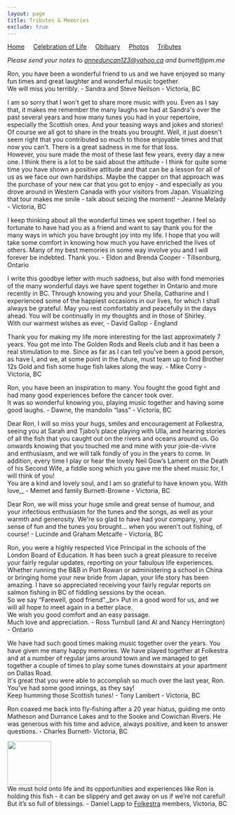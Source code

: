```yaml
---
layout: page
title: Tributes & Memories
exclude: true
---
```


[Home](./) &nbsp;&nbsp;&nbsp;&nbsp;[Celebration of Life](./celebration)  &nbsp;&nbsp;&nbsp;&nbsp;[Obituary](./obituary)  &nbsp;&nbsp;&nbsp;&nbsp;[Photos](./photos)  &nbsp;&nbsp;&nbsp;&nbsp;[Tributes](./tributes)

_Please send your notes to anneduncan123@yahoo.ca and burnett@pm.me_<br>

Ron, you have been a wonderful friend to us and we have enjoyed so many fun times and great laughter and wonderful music together.<br>
We will miss you terribly. - Sandra and Steve Neilson - Victoria, BC

I am so sorry that I won't get to share more music with you. Even as I say that, it makes me remember the many laughs we had at Sandra's over the past several years and how many tunes you had in your repertoire, especially the Scottish ones. And your teasing ways and jokes and stories! Of course we all got to share in the treats you brought. Well, it just doesn't seem right that you contributed so much to those enjoyable times and that now you can't. There is a great sadness in me for that loss.<br> 
However, you sure made the most of these last few years, every day a new one. I think there is a lot to be said about the attitude - I think for quite some time you have shown a positive attitude and that can be a lesson for all of us as we face our own hardships. Maybe the capper on that approach was the purchase of your new car that you got to enjoy - and especially as you drove around in Western Canada with your visitors from Japan. Visualizing that tour makes me smile - talk about seizing the moment! - Jeanne Melady - Victoria, BC

I keep thinking about all the wonderful times we spent together. I feel so fortunate to have had you as a friend and want to say thank you for the many ways in which you have brought joy into my life.  I hope that you will take some comfort in knowing how much you have enriched the lives of others. Many of my best memories in some way involve you and I will forever be indebted. Thank you. - Eldon and Brenda Cooper - Tillsonburg, Ontario

I write this goodbye letter with much sadness, but also with fond memories of the many wonderful days we have spent together in Ontario and more recently in BC. Through knowing you and your Sheila, Catharine and I experienced some of the happiest occasions in our lives, for which I shall always be grateful. May you rest comfortably and peacefully in the days ahead. You will be continually in my thoughts and in those of Shirley.<br>
With our warmest wishes as ever, - David Gallop - England

Thank you for  making my life more interesting for the last approximately 7 years. You got me into The Golden Rods and Reels club and it has been a real stimulation to me. Since as far as I can tell you’ve been a good person, as have I, and we, at some point in the future, must team up to find Brother 12s Gold and fish some huge fish lakes along the way. - Mike Corry - Victoria, BC

Ron, you have been an inspiration to many. You fought the good fight and had many good experiences before the cancer took over.<br>
It was so wonderful knowing you, playing music together and having some good laughs. - Dawne, the mandolin “lass” - Victoria, BC

Dear Ron,  I will so miss your hugs, smiles and encouragement at Folkestra, seeing you at Sarah and Tjabo’s place playing with Ulla, and hearing stories of all the fish that you caught out on the rivers and oceans around us. Go onwards knowing that you touched me and mine with your joie-de-vivre and enthusiasm, and we will talk fondly of you in the years to come. In addition, every time I play or hear the lovely Neil Gow’s Lament on the Death of his Second Wife, a fiddle song which you gave me the sheet music for, I will think of you! <br>
You are a kind and lovely soul, and I am so grateful to have known you. With love,_ - Memet and family Burnett-Browne - Victoria, BC

Dear Ron, we will miss your huge smile and great sense of humour, and your infectious enthusiasm for the tunes and the songs, as well as your warmth and generosity.   We're so glad to have had your company, your sense of fun and the tunes you brought... when you weren't out fishing, of course! - Lucinde and Graham Metcalfe - Victoria, BC

Ron, you were a highly respected Vice Principal in the schools of the London Board of Education.   It has been such a great pleasure to receive your fairly regular updates, reporting on your fabulous life experiences. Whether running the B&B in Port Rowan or administering a school in China or bringing home your new bride from Japan, your life story has been amazing.  I have so appreciated receiving your fairly regular reports on salmon fishing in BC of fiddling sessions by the ocean.<br>
So we say “Farewell, good friend”._br>
Put in a good word for us, and we will all hope to meet again in a better place.<br>
We wish you good comfort and an easy passage.<br>
Much love and appreciation. - Ross Turnbull (and Al and Nancy Herrington) - Ontario

We have had such good times making music together over the years. You have given me many happy memories. We have played together at Folkestra and at a number of regular jams around town and we managed to get together a couple of times to play some tunes downstairs at your apartment on Dallas Road.<br>
It's great that you were able to accomplish so much over the last year, Ron. You've had some good innings, as they say!<br>
Keep humming those Scottish tunes! - Tony Lambert - Victoria, BC

Ron coaxed me back into fly-fishing after a 20 year hiatus, guiding me onto Matheson and Durrance Lakes and to the Sooke and Cowichan Rivers. He was generous with his time and advice, always positive, and keen to answer questions. - Charles Burnett- Victoria, BC

<img src="./assets/ron_holding_slippery_fish.jpeg" alt="" width="100px"/><br>
We must hold onto life and its opportunities and experiences like Ron is holding this fish - it can be slippery and get away on us if we’re not careful! But it’s so full of blessings. - Daniel Lapp to <a href="https://vcm.bc.ca/learn/programs/folkestra/" target="_blank">Folkestra</a> members, Victoria, BC
